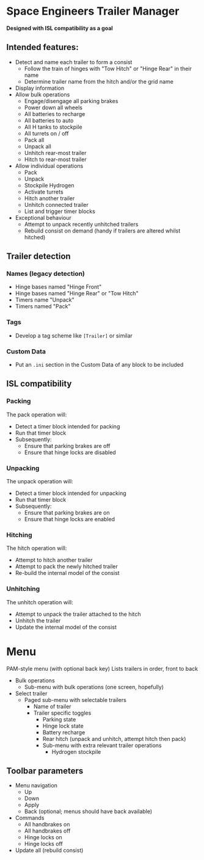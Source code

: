 # Space Engineers Trailer Manager

**Designed with ISL compatibility as a goal**

## Intended features:

* Detect and name each trailer to form a consist
  * Follow the train of hinges with "Tow Hitch" or "Hinge Rear" in their name
  * Determine trailer name from the hitch and/or the grid name
* Display information
* Allow bulk operations
  * Engage/disengage all parking brakes
  * Power down all wheels
  * All batteries to recharge
  * All batteries to auto
  * All H tanks to stockpile
  * All turrets on / off
  * Pack all
  * Unpack all
  * Unhitch rear-most trailer
  * Hitch to rear-most trailer
* Allow individual operations
  * Pack
  * Unpack
  * Stockpile Hydrogen
  * Activate turrets
  * Hitch another trailer
  * Unhitch connected trailer
  * List and trigger timer blocks
* Exceptional behaviour
  * Attempt to unpack recently unhitched trailers
  * Rebuild consist on demand (handy if trailers are altered whilst hitched)

## Trailer detection

### Names (legacy detection)

* Hinge bases named "Hinge Front"
* Hinge bases named "Hinge Rear" or "Tow Hitch"
* Timers name "Unpack"
* Timers named "Pack"

### Tags

* Develop a tag scheme like `[Trailer]` or similar

### Custom Data

* Put an `.ini` section in the Custom Data of any block to be included

## ISL compatibility

### Packing

The pack operation will:

* Detect a timer block intended for packing
* Run that timer block
* Subsequently:
  * Ensure that parking brakes are off
  * Ensure that hinge locks are disabled

### Unpacking

The unpack operation will:

* Detect a timer block intended for unpacking
* Run that timer block
* Subsequently:
  * Ensure that parking brakes are on
  * Ensure that hinge locks are enabled

### Hitching

The hitch operation will:

* Attempt to hitch another trailer
* Attempt to pack the newly hitched trailer
* Re-build the internal model of the consist

### Unhitching

The unhitch operation will:

* Attempt to unpack the trailer attached to the hitch
* Unhitch the trailer
* Update the internal model of the consist

# Menu

PAM-style menu (with optional back key) Lists trailers in order, front to back

* Bulk operations
  * Sub-menu with bulk operations (one screen, hopefully)
* Select trailer
  * Paged sub-menu with selectable trailers
    * Name of trailer
    * Trailer specific toggles
      * Parking state
      * Hinge lock state
      * Battery recharge
      * Rear hitch (unpack and unhitch, attempt hitch then pack)
      * Sub-menu with extra relevant trailer operations
        * Hydrogen stockpile

## Toolbar parameters

* Menu navigation
  * Up
  * Down
  * Apply
  * Back (optional; menus should have back available)
* Commands
  * All handbrakes on
  * All handbrakes off
  * Hinge locks on
  * Hinge locks off
* Update all (rebuild consist)